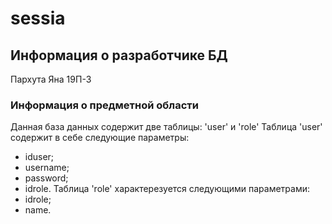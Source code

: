 # sessia
## Информация о разработчике БД
Пархута Яна 19П-3
### Информация о предметной области
Данная база данных содержит две таблицы: 'user' и 'role'
Таблица 'user' содержит в себе следующие параметры:
 - iduser;
 - username;
 - password;
 - idrole.
Таблица 'role' характерезуется следующими параметрами:
 - idrole;
 - name.
